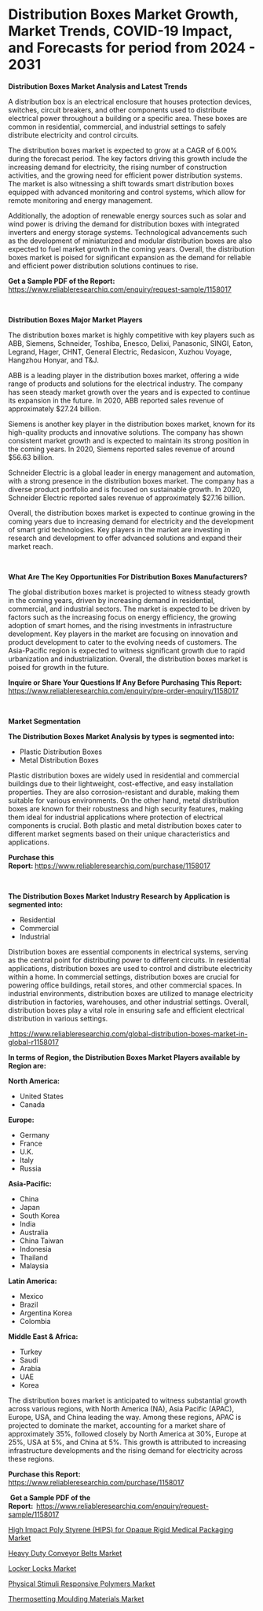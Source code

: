 <p><h1>Distribution Boxes Market Growth, Market Trends, COVID-19 Impact, and Forecasts for period from 2024 - 2031</h1></p><p><strong>Distribution Boxes Market Analysis and Latest Trends</strong></p>
<p><p>A distribution box is an electrical enclosure that houses protection devices, switches, circuit breakers, and other components used to distribute electrical power throughout a building or a specific area. These boxes are common in residential, commercial, and industrial settings to safely distribute electricity and control circuits.</p><p>The distribution boxes market is expected to grow at a CAGR of 6.00% during the forecast period. The key factors driving this growth include the increasing demand for electricity, the rising number of construction activities, and the growing need for efficient power distribution systems. The market is also witnessing a shift towards smart distribution boxes equipped with advanced monitoring and control systems, which allow for remote monitoring and energy management.</p><p>Additionally, the adoption of renewable energy sources such as solar and wind power is driving the demand for distribution boxes with integrated inverters and energy storage systems. Technological advancements such as the development of miniaturized and modular distribution boxes are also expected to fuel market growth in the coming years. Overall, the distribution boxes market is poised for significant expansion as the demand for reliable and efficient power distribution solutions continues to rise.</p></p>
<p><strong>Get a Sample PDF of the Report:&nbsp;</strong> <a href="https://www.reliableresearchiq.com/enquiry/request-sample/1158017">https://www.reliableresearchiq.com/enquiry/request-sample/1158017</a></p>
<p>&nbsp;</p>
<p><strong>Distribution Boxes Major Market Players</strong></p>
<p><p>The distribution boxes market is highly competitive with key players such as ABB, Siemens, Schneider, Toshiba, Enesco, Delixi, Panasonic, SINGI, Eaton, Legrand, Hager, CHNT, General Electric, Redasicon, Xuzhou Voyage, Hangzhou Honyar, and T&J.</p><p>ABB is a leading player in the distribution boxes market, offering a wide range of products and solutions for the electrical industry. The company has seen steady market growth over the years and is expected to continue its expansion in the future. In 2020, ABB reported sales revenue of approximately $27.24 billion.</p><p>Siemens is another key player in the distribution boxes market, known for its high-quality products and innovative solutions. The company has shown consistent market growth and is expected to maintain its strong position in the coming years. In 2020, Siemens reported sales revenue of around $56.63 billion.</p><p>Schneider Electric is a global leader in energy management and automation, with a strong presence in the distribution boxes market. The company has a diverse product portfolio and is focused on sustainable growth. In 2020, Schneider Electric reported sales revenue of approximately $27.16 billion.</p><p>Overall, the distribution boxes market is expected to continue growing in the coming years due to increasing demand for electricity and the development of smart grid technologies. Key players in the market are investing in research and development to offer advanced solutions and expand their market reach.</p></p>
<p>&nbsp;</p>
<p><strong>What Are The Key Opportunities For Distribution Boxes Manufacturers?</strong></p>
<p><p>The global distribution boxes market is projected to witness steady growth in the coming years, driven by increasing demand in residential, commercial, and industrial sectors. The market is expected to be driven by factors such as the increasing focus on energy efficiency, the growing adoption of smart homes, and the rising investments in infrastructure development. Key players in the market are focusing on innovation and product development to cater to the evolving needs of customers. The Asia-Pacific region is expected to witness significant growth due to rapid urbanization and industrialization. Overall, the distribution boxes market is poised for growth in the future.</p></p>
<p><strong>Inquire or Share Your Questions If Any Before Purchasing This Report:</strong> <a href="https://www.reliableresearchiq.com/enquiry/pre-order-enquiry/1158017">https://www.reliableresearchiq.com/enquiry/pre-order-enquiry/1158017</a></p>
<p>&nbsp;</p>
<p><strong>Market Segmentation</strong></p>
<p><strong>The Distribution Boxes Market Analysis by types is segmented into:</strong></p>
<p><ul><li>Plastic Distribution Boxes</li><li>Metal Distribution Boxes</li></ul></p>
<p><p>Plastic distribution boxes are widely used in residential and commercial buildings due to their lightweight, cost-effective, and easy installation properties. They are also corrosion-resistant and durable, making them suitable for various environments. On the other hand, metal distribution boxes are known for their robustness and high security features, making them ideal for industrial applications where protection of electrical components is crucial. Both plastic and metal distribution boxes cater to different market segments based on their unique characteristics and applications.</p></p>
<p><strong>Purchase this Report:&nbsp;</strong><a href="https://www.reliableresearchiq.com/purchase/1158017">https://www.reliableresearchiq.com/purchase/1158017</a></p>
<p>&nbsp;</p>
<p><strong>The Distribution Boxes Market Industry Research by Application is segmented into:</strong></p>
<p><ul><li>Residential</li><li>Commercial</li><li>Industrial</li></ul></p>
<p><p>Distribution boxes are essential components in electrical systems, serving as the central point for distributing power to different circuits. In residential applications, distribution boxes are used to control and distribute electricity within a home. In commercial settings, distribution boxes are crucial for powering office buildings, retail stores, and other commercial spaces. In industrial environments, distribution boxes are utilized to manage electricity distribution in factories, warehouses, and other industrial settings. Overall, distribution boxes play a vital role in ensuring safe and efficient electrical distribution in various settings.</p></p>
<p><a href="https://www.reliableresearchiq.com/global-distribution-boxes-market-in-global-r1158017">&nbsp;https://www.reliableresearchiq.com/global-distribution-boxes-market-in-global-r1158017</a></p>
<p><strong>In terms of Region, the Distribution Boxes Market Players available by Region are:</strong></p>
<p>
    <p> <strong> North America: </strong>
        <ul>
            <li>United States</li>
            <li>Canada</li>
        </ul>
        </p> 
    <p> <strong> Europe: </strong>
        <ul>
            <li>Germany</li>
            <li>France</li>
            <li>U.K.</li>
            <li>Italy</li>
            <li>Russia</li>
        </ul>
        </p> 
    <p> <strong> Asia-Pacific: </strong>
        <ul>
            <li>China</li>
            <li>Japan</li>
            <li>South Korea</li>
            <li>India</li>
            <li>Australia</li>
            <li>China Taiwan</li>
            <li>Indonesia</li>
            <li>Thailand</li>
            <li>Malaysia</li>
        </ul>
        </p> 
    <p> <strong> Latin America: </strong>
        <ul>
            <li>Mexico</li>
            <li>Brazil</li>
            <li>Argentina Korea</li>
            <li>Colombia</li>
        </ul>
        </p> 
    <p> <strong> Middle East & Africa: </strong>
        <ul>
            <li>Turkey</li>
            <li>Saudi</li>
            <li>Arabia</li>
            <li>UAE</li>
            <li>Korea</li>
        </ul>
    </p>
    </p>
<p><p>The distribution boxes market is anticipated to witness substantial growth across various regions, with North America (NA), Asia Pacific (APAC), Europe, USA, and China leading the way. Among these regions, APAC is projected to dominate the market, accounting for a market share of approximately 35%, followed closely by North America at 30%, Europe at 25%, USA at 5%, and China at 5%. This growth is attributed to increasing infrastructure developments and the rising demand for electricity across these regions.</p></p>
<p><strong>Purchase this Report: </strong><a href="https://www.reliableresearchiq.com/purchase/1158017">https://www.reliableresearchiq.com/purchase/1158017</a></p>
<p>&nbsp;<strong>Get a Sample PDF of the Report:&nbsp;&nbsp;</strong><a href="https://www.reliableresearchiq.com/enquiry/request-sample/1158017">https://www.reliableresearchiq.com/enquiry/request-sample/1158017</a></p>
<p><strong></strong></p>
<p><p><a href="https://medium.com/@jewelmohr25/global-high-impact-poly-styrene-hips-for-opaque-rigid-medical-packaging-market-size-is-expected-59f41e8ec1e7">High Impact Poly Styrene (HIPS) for Opaque Rigid Medical Packaging Market</a></p><p><a href="https://github.com/gcimaudf65/Market-Research-Report-List-2/blob/main/heavy-duty-conveyor-belts-market.md">Heavy Duty Conveyor Belts Market</a></p><p><a href="https://github.com/sardarp081/Market-Research-Report-List-2/blob/main/locker-locks-market.md">Locker Locks Market</a></p><p><a href="https://medium.com/@emiliomartelli542/global-physical-stimuli-responsive-polymers-market-exploring-market-share-market-trends-and-dc94ab803cd4">Physical Stimuli Responsive Polymers Market</a></p><p><a href="https://medium.com/@madw10245644/thermosetting-moulding-materials-market-size-is-growing-at-cagr-of-4-6-033e5f470037">Thermosetting Moulding Materials Market</a></p></p>